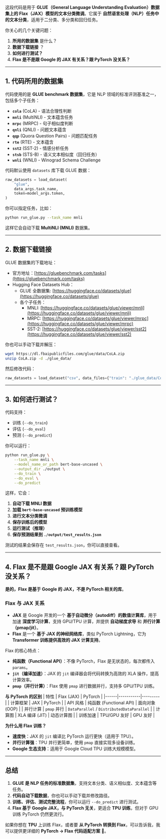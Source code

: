 这段代码是用于 **GLUE（General Language Understanding Evaluation）数据集上的 Flax（JAX）模型的文本分类微调**。它属于 **自然语言处理（NLP）任务中的文本分类**，适用于二分类、多分类和回归任务。  

你关心的几个关键问题：
1. **所用的数据集** 是什么？
2. **数据下载链接** ？
3. **如何进行测试？**
4. **Flax 是不是跟 Google 的 JAX 有关系？跟 PyTorch 没关系？**

---

## **1. 代码所用的数据集**
代码使用的是 **GLUE benchmark 数据集**，它是 NLP 领域的标准评测基准之一，包括多个子任务：
- **`cola`** (CoLA) - 语法合理性判断
- **`mnli`** (MultiNLI) - 文本蕴含任务
- **`mrpc`** (MRPC) - 句子相似度判断
- **`qnli`** (QNLI) - 问题文本蕴含
- **`qqp`** (Quora Question Pairs) - 问题匹配任务
- **`rte`** (RTE) - 文本蕴含
- **`sst2`** (SST-2) - 情感分析任务
- **`stsb`** (STS-B) - 语义文本相似度（回归任务）
- **`wnli`** (WNLI) - Winograd Schema Challenge

代码默认使用 `datasets` 库下载 GLUE 数据：
```python
raw_datasets = load_dataset(
    "glue",
    data_args.task_name,
    token=model_args.token,
)
```
你可以指定任务，比如：
```bash
python run_glue.py --task_name mnli
```
这样它会自动下载 **MultiNLI (MNLI)** 数据集。

---

## **2. 数据下载链接**
GLUE 数据集的下载地址：
- 官方地址：[https://gluebenchmark.com/tasks](https://gluebenchmark.com/tasks)
- Hugging Face Datasets Hub：
  - GLUE 全数据集: [https://huggingface.co/datasets/glue](https://huggingface.co/datasets/glue)
  - 各个子任务：
    - MNLI: [https://huggingface.co/datasets/glue/viewer/mnli](https://huggingface.co/datasets/glue/viewer/mnli)
    - MRPC: [https://huggingface.co/datasets/glue/viewer/mrpc](https://huggingface.co/datasets/glue/viewer/mrpc)
    - SST-2: [https://huggingface.co/datasets/glue/viewer/sst2](https://huggingface.co/datasets/glue/viewer/sst2)
  
你也可以手动下载并解压：
```bash
wget https://dl.fbaipublicfiles.com/glue/data/CoLA.zip
unzip CoLA.zip -d ./glue_data/
```
然后修改代码：
```python
raw_datasets = load_dataset("csv", data_files={"train": "./glue_data/CoLA/train.tsv"})
```

---

## **3. 如何进行测试？**
代码支持：
- 训练 (`--do_train`)
- 评估 (`--do_eval`)
- 预测 (`--do_predict`)

你可以运行：
```bash
python run_glue.py \
    --task_name mnli \
    --model_name_or_path bert-base-uncased \
    --output_dir ./output \
    --do_train \
    --do_eval \
    --do_predict
```
这样，它会：
1. **自动下载 MNLI 数据**
2. **加载 `bert-base-uncased` 预训练模型**
3. **进行文本分类微调**
4. **保存训练后的模型**
5. **运行测试（推理）**
6. **保存预测结果到 `./output/test_results.json`**

测试的结果会保存在 `test_results.json`，你可以直接查看。

---

## **4. Flax 是不是跟 Google JAX 有关系？跟 PyTorch 没关系？**
**是的，Flax 是基于 Google 的 JAX，不是 PyTorch 相关的库**。

### **Flax 与 JAX 关系**
- **JAX** 是 Google 开发的一个 **基于自动微分（autodiff）的数值计算库**，用于加速 **深度学习计算**，支持 GPU/TPU 计算，并提供 **自动梯度求导** 和 **并行计算（pmap/jit）**。
- **Flax** 是一个 **基于 JAX 的神经网络库**，类似 PyTorch Lightning，它为 **Transformer 训练提供高效的 JAX 计算支持**。

Flax 的核心特点：
- **纯函数（Functional API）**：不像 PyTorch，Flax 是无状态的，每次都传入 `params`。
- **`jit`（编译加速）**：JAX 的 `jit` 编译器会将代码转换为高效的 XLA 操作，提高计算效率。
- **`pmap`（并行计算）**：Flax 使用 `pmap` 进行数据并行，支持多 GPU/TPU 训练。

**与 PyTorch 的区别**
| 特性 | Flax (JAX) | PyTorch |
|------|-----------|---------|
| 计算框架 | JAX | PyTorch |
| API 风格 | 纯函数 (Functional API) | 面向对象 (OOP) |
| 并行计算 | `pmap` 并行 | `DataParallel` / `DistributedDataParallel` |
| 计算图 | XLA 编译 (JIT) | 动态计算图 |
| 训练加速 | TPU/GPU 友好 | GPU 友好 |

**为什么用 Flax 训练？**
- **速度快**：JAX 的 `jit` 编译比 PyTorch 运行更快（适用于 TPU）。
- **并行计算强**：TPU 并行更简单，使用 `pmap` 直接实现多设备训练。
- **Google 生态支持**：适用于 Google Cloud TPU 训练大规模模型。

---

## **总结**
1. **GLUE 是 NLP 任务的标准数据集**，支持文本分类、语义相似度、文本蕴含等任务。
2. **代码自动下载数据**，你也可以手动下载并修改路径。
3. **训练、评估、测试完整流程**，你可以运行 `--do_predict` 进行测试。
4. **Flax 基于 Google JAX，与 PyTorch 无关**，更适合 **TPU 训练**，但对于 GPU 训练 PyTorch 仍然更流行。

如果你想在 **TPU** 上训练 Flax，或者要 **从 PyTorch 转换到 Flax**，可以告诉我，我可以提供更详细的 **PyTorch → Flax 代码适配方案** 🚀。